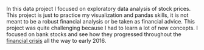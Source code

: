 In this data project I focused on exploratory data analysis of stock prices. This project is just to practice my visualization and pandas skills, it is not meant to be a robust financial analysis or be taken as financial advice.
This project was quite challenging because I had to learn a lot of new concepts.
I  focused on bank stocks and see how they progressed throughout the [financial crisis](https://en.wikipedia.org/wiki/Financial_crisis_of_2007%E2%80%9308) all the way to early 2016.
